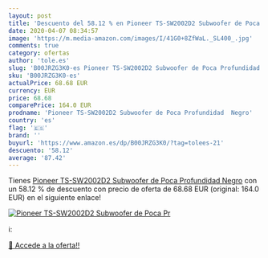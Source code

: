 ```yaml
---
layout: post
title: 'Descuento del 58.12 % en Pioneer TS-SW2002D2 Subwoofer de Poca Pr'
date: 2020-04-07 08:34:57
image: 'https://m.media-amazon.com/images/I/41G0+8ZfWaL._SL400_.jpg'
comments: true
category: ofertas
author: 'tole.es'
slug: 'B00JRZG3K0-es Pioneer TS-SW2002D2 Subwoofer de Poca Profundidad Negro'
sku: 'B00JRZG3K0-es'
actualPrice: 68.68 EUR
currency: EUR
price: 68.68
comparePrice: 164.0 EUR
prodname: 'Pioneer TS-SW2002D2 Subwoofer de Poca Profundidad  Negro'
country: 'es'
flag: '🇪🇸'
brand: ''
buyurl: 'https://www.amazon.es/dp/B00JRZG3K0/?tag=tolees-21'
descuento: '58.12'
average: '87.42'
---
```


Tienes [Pioneer TS-SW2002D2 Subwoofer de Poca Profundidad  Negro](https://www.amazon.es/dp/B00JRZG3K0/?tag=tolees-21) con un 58.12 % de descuento con precio de oferta de 68.68 EUR (original: 164.0 EUR) en el siguiente enlace!

[![Pioneer TS-SW2002D2 Subwoofer de Poca Pr](https://m.media-amazon.com/images/I/41G0+8ZfWaL._SL400_.jpg)](https://www.amazon.es/dp/B00JRZG3K0/?tag=tolees-21)

ℹ️:


[🛒 Accede a la oferta!!](https://www.amazon.es/dp/B00JRZG3K0/?tag=tolees-21)
